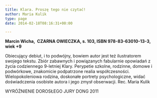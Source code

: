 ```yaml
---
title: Klara. Proszę tego nie czytać!
author: Maria Kulik
type: page
date: 2014-02-18T08:16:31+00:00

---
```

**Marcin Wicha,  CZARNA OWIECZKA, s. 103, ISBN 978-83-63010-13-3, wiek +9**

Obiecujący debiut, i to podwójny, bowiem autor jest też ilustratorem swojego tekstu. Zbiór zabawnych i powiązanych fabularnie opowiadań z życia codziennego 9-letniej Klary. Perypetie szkolne, rodzinne, domowe i podwórkowe, znakomicie podpatrzone realia współczesności. Wielopokoleniowa rodzina, doskonałe portrety psychologiczne, widać doświadczenia osobiste autora i jego zmysł obserwacji. Rec. Maria Kulik

WYRÓŻNIENIE DOROSŁEGO JURY DONG 2011